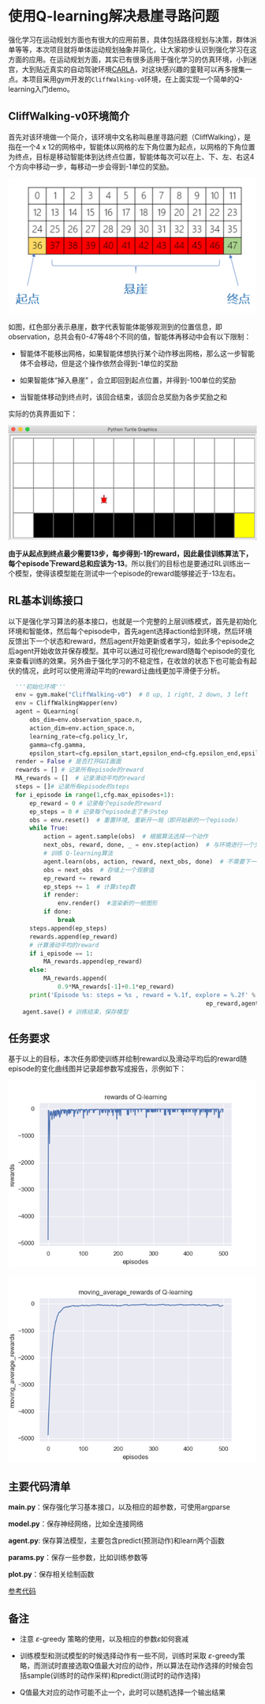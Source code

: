 # 使用Q-learning解决悬崖寻路问题

强化学习在运动规划方面也有很大的应用前景，具体包括路径规划与决策，群体派单等等，本次项目就将单体运动规划抽象并简化，让大家初步认识到强化学习在这方面的应用。在运动规划方面，其实已有很多适用于强化学习的仿真环境，小到迷宫，大到贴近真实的自动驾驶环境[CARLA](http://carla.org/)，对这块感兴趣的童鞋可以再多搜集一点。本项目采用gym开发的```CliffWalking-v0```环境，在上面实现一个简单的Q-learning入门demo。

## CliffWalking-v0环境简介

首先对该环境做一个简介，该环境中文名称叫悬崖寻路问题（CliffWalking），是指在一个4 x 12的网格中，智能体以网格的左下角位置为起点，以网格的下角位置为终点，目标是移动智能体到达终点位置，智能体每次可以在上、下、左、右这4个方向中移动一步，每移动一步会得到-1单位的奖励。

![](assets/cliffwalking_1.png)

如图，红色部分表示悬崖，数字代表智能体能够观测到的位置信息，即observation，总共会有0-47等48个不同的值，智能体再移动中会有以下限制：

* 智能体不能移出网格，如果智能体想执行某个动作移出网格，那么这一步智能体不会移动，但是这个操作依然会得到-1单位的奖励

* 如果智能体“掉入悬崖” ，会立即回到起点位置，并得到-100单位的奖励

* 当智能体移动到终点时，该回合结束，该回合总奖励为各步奖励之和

实际的仿真界面如下：

![](assets/cliffwalking_2.png)

**由于从起点到终点最少需要13步，每步得到-1的reward，因此最佳训练算法下，每个episode下reward总和应该为-13**。所以我们的目标也是要通过RL训练出一个模型，使得该模型能在测试中一个episode的reward能够接近于-13左右。

## RL基本训练接口

以下是强化学习算法的基本接口，也就是一个完整的上层训练模式，首先是初始化环境和智能体，然后每个episode中，首先agent选择action给到环境，然后环境反馈出下一个状态和reward，然后agent开始更新或者学习，如此多个episode之后agent开始收敛并保存模型。其中可以通过可视化reward随每个episode的变化来查看训练的效果。另外由于强化学习的不稳定性，在收敛的状态下也可能会有起伏的情况，此时可以使用滑动平均的reward让曲线更加平滑便于分析。

```python
  '''初始化环境'''  
  env = gym.make("CliffWalking-v0")  # 0 up, 1 right, 2 down, 3 left
  env = CliffWalkingWapper(env)
  agent = QLearning(
      obs_dim=env.observation_space.n,
      action_dim=env.action_space.n,
      learning_rate=cfg.policy_lr,
      gamma=cfg.gamma,
      epsilon_start=cfg.epsilon_start,epsilon_end=cfg.epsilon_end,epsilon_decay=cfg.epsilon_decay)
  render = False # 是否打开GUI画面
  rewards = [] # 记录所有episode的reward
  MA_rewards = []  # 记录滑动平均的reward
  steps = []# 记录所有episode的steps
  for i_episode in range(1,cfg.max_episodes+1):
      ep_reward = 0 # 记录每个episode的reward
      ep_steps = 0 # 记录每个episode走了多少step
      obs = env.reset()  # 重置环境, 重新开一局（即开始新的一个episode）
      while True:
          action = agent.sample(obs)  # 根据算法选择一个动作
          next_obs, reward, done, _ = env.step(action)  # 与环境进行一个交互
          # 训练 Q-learning算法
          agent.learn(obs, action, reward, next_obs, done)  # 不需要下一步的action
          obs = next_obs  # 存储上一个观察值
          ep_reward += reward
          ep_steps += 1  # 计算step数
          if render:
              env.render()  #渲染新的一帧图形
          if done:
              break
      steps.append(ep_steps)
      rewards.append(ep_reward)
      # 计算滑动平均的reward
      if i_episode == 1:
          MA_rewards.append(ep_reward)
      else:
          MA_rewards.append(
              0.9*MA_rewards[-1]+0.1*ep_reward) 
      print('Episode %s: steps = %s , reward = %.1f, explore = %.2f' % (i_episode, ep_steps,
                                                        ep_reward,agent.epsilon))                                 
    agent.save() # 训练结束，保存模型
```

## 任务要求

基于以上的目标，本次任务即使训练并绘制reward以及滑动平均后的reward随episode的变化曲线图并记录超参数写成报告，示例如下：

![rewards](assets/rewards.png)

![moving_average_rewards](assets/moving_average_rewards.png)

## 主要代码清单

**main.py**：保存强化学习基本接口，以及相应的超参数，可使用argparse

**model.py**：保存神经网络，比如全连接网络

**agent.py**: 保存算法模型，主要包含predict(预测动作)和learn两个函数

**params.py**：保存一些参数，比如训练参数等

**plot.py**：保存相关绘制函数

[参考代码](https://github.com/datawhalechina/easy-rl/tree/master/codes/QLearning)

## 备注

* 注意 $\varepsilon$-greedy 策略的使用，以及相应的参数$\varepsilon$如何衰减
* 训练模型和测试模型的时候选择动作有一些不同，训练时采取 $\varepsilon$-greedy策略，而测试时直接选取Q值最大对应的动作，所以算法在动作选择的时候会包括sample(训练时的动作采样)和predict(测试时的动作选择)

* Q值最大对应的动作可能不止一个，此时可以随机选择一个输出结果